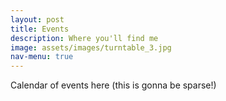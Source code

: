```yaml
---
layout: post
title: Events
description: Where you'll find me
image: assets/images/turntable_3.jpg
nav-menu: true
---
```

Calendar of events here (this is gonna be sparse!)
